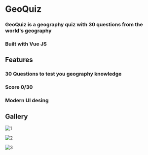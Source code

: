 <h1>GeoQuiz</h1>
<h3>GeoQuiz is a geography quiz with 30 questions from the world's geography </h6>
<h3>Built with Vue JS</h3>

<h2>Features</h2>
<h3>30 Questions to test you geography knowledge</h3>
<h3>Score 0/30</h3>
<h3>Modern UI desing</h3>

<h2>Gallery</h2>

![1](https://github.com/user-attachments/assets/ead1b441-c3dd-4cab-8a2d-f9c548a89fcb)

![2](https://github.com/user-attachments/assets/84375ed1-6c11-48fd-aecd-7cfe940bc7fe)

![3](https://github.com/user-attachments/assets/6b124096-5879-42a4-8606-8a4df816b369)



